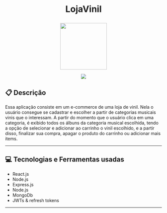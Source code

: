 # <p align = "center"> LojaVinil </p>

<p align="center">
   <img width="150" src="https://github.com/simple-icons/simple-icons/blob/develop/icons/applemusic.svg"/>
</p>

<p align = "center">
   <img src="https://img.shields.io/badge/author-Victor Hugo Fonseca | Hermes -4dae71?style=flat-square" />
</p>


##  :clipboard: Descrição

Essa aplicação consiste em um e-commerce de uma loja de vinil. Nela o usuário consegue se cadastrar e escolher a partir de categorias musicais vinis que o interessam. A partir do momento que o usuário clica em uma categoria, é exibido todos os álbuns da categoria musical escolhida, tendo a opção de selecionar e adicionar ao carrinho o vinil escolhido, e a partir disso, finalizar sua compra, apagar o produto do carrinho ou adicionar mais items.

***

## :computer:	 Tecnologias e Ferramentas usadas

- React.js
- Node.js
- Express.js
- Node.js
- MongoDb
- JWTs & refresh tokens

***
